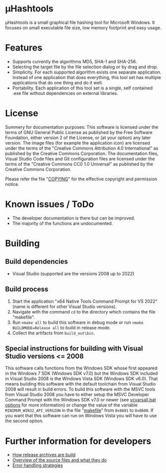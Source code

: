 <!--
SPDX-FileCopyrightText: 2024 Marcel Gosmann <thafiredragonofdeath@gmail.com>
SPDX-License-Identifier: CC0-1.0
-->

# µHashtools
µHashtools is a small graphical file hashing tool for Microsoft Windows.
It focuses on small executable file size, low memory footprint and easy usage.

# Features
* Supports currently the algorithms MD5, SHA-1 and SHA-256.
* Selecting the target file by the file selection dialog or by drag and drop.
* Simplicity. For each supported algorithm exists one separate application. Instead of one application that does everything, this tool set has multiple applications that do one thing and do it well.
* Portability. Each application of this tool set is a single, self contained .exe file without dependencies on external libraries.

# License
Summery for documentation purposes:
This software is licensed under the terms of GNU General Public License as published by the Free Software Foundation, either version 2 of the License, or (at your option) any later version.
The image files (for example the application icon) are licensed under the terms of the "Creative Commons Attribution 4.0 International" as published by the Creative Commons Corporation.
The documentation files, Visual Studio Code files and Git configuration files are licensed under the terms of the "Creative Commons CC0 1.0 Universal" as published by the Creative Commons Corporation.

Please refer the file "[COPYING](COPYING)" for the effective copyright and permission notice.

# Known issues / ToDo
* The developer documentation is there but can be improved.
* The majority of the functions are undocumented.

# Building
## Build dependencies
* Visual Studio (supported are the versions 2008 up to 2022)

## Build process
1. Start the application "x64 Native Tools Command Prompt for VS 2022" (name is different for other Visual Studio versions).
2. Navigate with the command `cd` to the directory which contains the file "makefile".
3. Run `nmake all` to build this software in debug mode or run `nmake BUILDMODE=Release all` to build in release mode.
4. Collect the artifacts from `build_out\bin`.

## Special instructions for building with Visual Studio versions <= 2008
This software calls functions from the Windows SDK whose first appeared
in the Windows 7 SDK (Windows SDK v7.0) but the Windows SDK included
in Visual Studio 2008 is the Windows Vista SDK (Windows SDK v6.0).
That means building this software with the default toolchain from
Visual Studio 2008 will result in build errors.
To build this software with the MSVC tools from Visual Studio 2008
you have to either setup the MSVC Developer Command Prompt with the
Windows SDK v7.0 or newer (see [vcvarsall.bat options](https://learn.microsoft.com/en-us/cpp/build/building-on-the-command-line?view=msvc-170#vcvarsall-syntax)
for more information) or change the value of the variable
`MINIMUM_WIN32_API_VERSION` in the file "[makefile](makefile)" from
`0x0601` to `0x0600`.
If you want that this software can run on Windows Vista you will have
to use the second option.

# Further information for developers
* [How release archives are build](res/developer_documentation/release_procedure.md)
* [Overview of the source files and what they do](res/developer_documentation/source_files_overview.md)
* [Error handling strategies](res/developer_documentation/error_handling_overview.md)